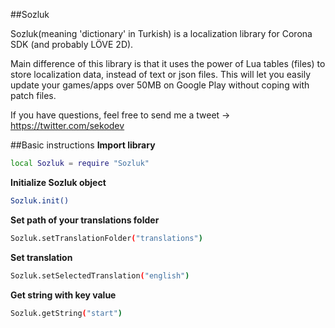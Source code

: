 ##Sozluk

Sozluk(meaning 'dictionary' in Turkish) is a localization library for Corona SDK (and probably LÖVE 2D). 

Main difference of this library is that it uses the power of Lua tables (files) to store localization data, instead of text or json files. This will let you easily update your games/apps over 50MB on Google Play without coping with patch files.

If you have questions, feel free to send me a tweet -> https://twitter.com/sekodev


##Basic instructions
**Import library**
```sh
local Sozluk = require "Sozluk"
```

**Initialize Sozluk object**
```sh
Sozluk.init()
```

**Set path of your translations folder**
```sh
Sozluk.setTranslationFolder("translations")
```

**Set translation**
```sh
Sozluk.setSelectedTranslation("english")
```

**Get string with key value**
```sh
Sozluk.getString("start")
```
